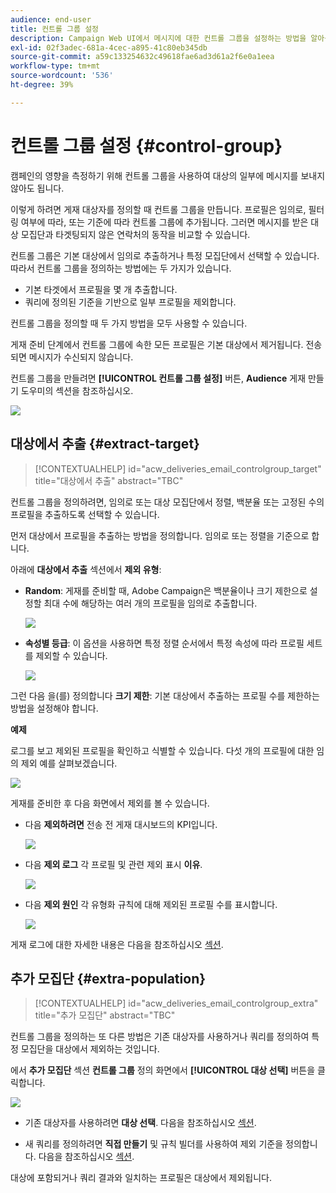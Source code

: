 ```yaml
---
audience: end-user
title: 컨트롤 그룹 설정
description: Campaign Web UI에서 메시지에 대한 컨트롤 그룹을 설정하는 방법을 알아봅니다
exl-id: 02f3adec-681a-4cec-a895-41c80eb345db
source-git-commit: a59c133254632c49618fae6ad3d61a2f6e0a1eea
workflow-type: tm+mt
source-wordcount: '536'
ht-degree: 39%

---
```


# 컨트롤 그룹 설정 {#control-group}

캠페인의 영향을 측정하기 위해 컨트롤 그룹을 사용하여 대상의 일부에 메시지를 보내지 않아도 됩니다.

이렇게 하려면 게재 대상자를 정의할 때 컨트롤 그룹을 만듭니다. 프로필은 임의로, 필터링 여부에 따라, 또는 기준에 따라 컨트롤 그룹에 추가됩니다. 그러면 메시지를 받은 대상 모집단과 타겟팅되지 않은 연락처의 동작을 비교할 수 있습니다.

컨트롤 그룹은 기본 대상에서 임의로 추출하거나 특정 모집단에서 선택할 수 있습니다. 따라서 컨트롤 그룹을 정의하는 방법에는 두 가지가 있습니다.

* 기본 타겟에서 프로필을 몇 개 추출합니다.
* 쿼리에 정의된 기준을 기반으로 일부 프로필을 제외합니다.

컨트롤 그룹을 정의할 때 두 가지 방법을 모두 사용할 수 있습니다.

게재 준비 단계에서 컨트롤 그룹에 속한 모든 프로필은 기본 대상에서 제거됩니다. 전송되면 메시지가 수신되지 않습니다.

컨트롤 그룹을 만들려면 **[!UICONTROL 컨트롤 그룹 설정]** 버튼, **Audience** 게재 만들기 도우미의 섹션을 참조하십시오.

![](assets/control-group1.png)

## 대상에서 추출 {#extract-target}

>[!CONTEXTUALHELP]
>id="acw_deliveries_email_controlgroup_target"
>title="대상에서 추출"
>abstract="TBC"

컨트롤 그룹을 정의하려면, 임의로 또는 대상 모집단에서 정렬, 백분율 또는 고정된 수의 프로필을 추출하도록 선택할 수 있습니다.

먼저 대상에서 프로필을 추출하는 방법을 정의합니다. 임의로 또는 정렬을 기준으로 합니다.

아래에 **대상에서 추출** 섹션에서 **제외 유형**:

* **Random**: 게재를 준비할 때, Adobe Campaign은 백분율이나 크기 제한으로 설정할 최대 수에 해당하는 여러 개의 프로필을 임의로 추출합니다.

   ![](assets/control-group.png)

* **속성별 등급**: 이 옵션을 사용하면 특정 정렬 순서에서 특정 속성에 따라 프로필 세트를 제외할 수 있습니다.

   ![](assets/control-group2.png)

그런 다음 을(를) 정의합니다 **크기 제한**: 기본 대상에서 추출하는 프로필 수를 제한하는 방법을 설정해야 합니다.

**예제**

로그를 보고 제외된 프로필을 확인하고 식별할 수 있습니다. 다섯 개의 프로필에 대한 임의 제외 예를 살펴보겠습니다.

![](assets/control-group4.png)

게재를 준비한 후 다음 화면에서 제외를 볼 수 있습니다.

* 다음 **제외하려면** 전송 전 게재 대시보드의 KPI입니다.

   ![](assets/control-group5.png)

* 다음 **제외 로그** 각 프로필 및 관련 제외 표시 **이유**.

   ![](assets/control-group6.png)

* 다음 **제외 원인** 각 유형화 규칙에 대해 제외된 프로필 수를 표시합니다.

   ![](assets/control-group7.png)

게재 로그에 대한 자세한 내용은 다음을 참조하십시오 [섹션](../monitor/delivery-logs.md).

## 추가 모집단 {#extra-population}

>[!CONTEXTUALHELP]
>id="acw_deliveries_email_controlgroup_extra"
>title="추가 모집단"
>abstract="TBC"

컨트롤 그룹을 정의하는 또 다른 방법은 기존 대상자를 사용하거나 쿼리를 정의하여 특정 모집단을 대상에서 제외하는 것입니다.

에서 **추가 모집단** 섹션 **컨트롤 그룹** 정의 화면에서 **[!UICONTROL 대상 선택]** 버튼을 클릭합니다.

![](assets/control-group3.png)

* 기존 대상자를 사용하려면 **대상 선택**. 다음을 참조하십시오 [섹션](add-audience.md).

* 새 쿼리를 정의하려면 **직접 만들기** 및 규칙 빌더를 사용하여 제외 기준을 정의합니다. 다음을 참조하십시오 [섹션](segment-builder.md).

대상에 포함되거나 쿼리 결과와 일치하는 프로필은 대상에서 제외됩니다.